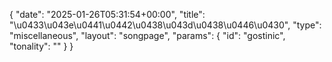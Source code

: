 {
    "date": "2025-01-26T05:31:54+00:00",
    "title": "\u0433\u043e\u0441\u0442\u0438\u043d\u0438\u0446\u0430",
    "type": "miscellaneous",
    "layout": "songpage",
    "params": {
        "id": "gostinic",
        "tonality": ""
    }
}